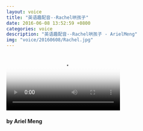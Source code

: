 ```yaml
---
layout: voice
title: "英语趣配音--Rachel哄孩子"
date: 2016-06-08 13:52:59 +0800
categories: voice
description: "英语趣配音--Rachel哄孩子 - ArielMeng"
img: "voice/20160608/Rachel.jpg"
---
```


<div class="videobox">
	<video class="video-play" id="video-play" controls="" poster="https://img.qupeiyin.cn/2015-09-24/56035e7b46e62.jpg" src="https://cdn.qupeiyin.cn/2016-06-08/id1465360315u837935.mp4">
			您的浏览器不支持Video标签。
			</video>
</div>

<h4>by Ariel Meng</h4>
